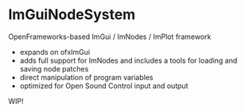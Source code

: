 # ImGuiNodeSystem
OpenFrameworks-based ImGui / ImNodes / ImPlot framework
- expands on ofxImGui
- adds full support for ImNodes and includes a tools for loading and saving node patches
- direct manipulation of program variables
- optimized for Open Sound Control input and output

WIP!
